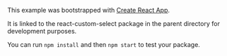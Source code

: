 This example was bootstrapped with [Create React App](https://github.com/facebook/create-react-app).

It is linked to the react-custom-select package in the parent directory for development purposes.

You can run `npm install` and then `npm start` to test your package.
